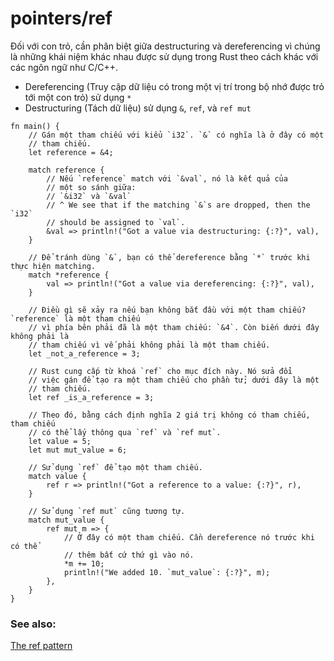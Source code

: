 # pointers/ref

Đối với con trỏ, cần phân biệt giữa destructuring và dereferencing 
vì chúng là những khái niệm khác nhau được sử dụng trong Rust theo 
cách khác với các ngôn ngữ như C/C++.

 * Dereferencing (Truy cập dữ liệu có trong một vị trí trong bộ nhớ 
 được trỏ tới một con trỏ) sử dụng `*`
 * Destructuring (Tách dữ liệu) sử dụng `&`, `ref`, và `ref mut`

```rust,editable
fn main() {
    // Gán một tham chiếu với kiểu `i32`. `&` có nghĩa là ở đây có một 
    // tham chiếu.
    let reference = &4;

    match reference {
        // Nếu `reference` match với `&val`, nó là kết quả của 
        // một so sánh giữa:
        // `&i32` và `&val`
        // ^ We see that if the matching `&`s are dropped, then the `i32`
        // should be assigned to `val`.
        &val => println!("Got a value via destructuring: {:?}", val),
    }

    // Để tránh dùng `&`, bạn có thể dereference bằng `*` trước khi thực hiện matching.
    match *reference {
        val => println!("Got a value via dereferencing: {:?}", val),
    }

    // Điều gì sẽ xảy ra nếu bạn không bắt đầu với một tham chiếu? `reference` là một tham chiếu
    // vì phía bên phải đã là một tham chiếu: `&4`. Còn biến dưới đây không phải là
    // tham chiếu vì vế phải không phải là một tham chiếu.
    let _not_a_reference = 3;

    // Rust cung cấp từ khoá `ref` cho mục đích này. Nó sửa đổi
    // việc gán để tạo ra một tham chiếu cho phần tử; dưới đây là một
    // tham chiếu.
    let ref _is_a_reference = 3;

    // Theo đó, bằng cách định nghĩa 2 giá trị không có tham chiếu, tham chiếu
    // có thể lấy thông qua `ref` và `ref mut`.
    let value = 5;
    let mut mut_value = 6;

    // Sử dụng `ref` để tạo một tham chiếu.
    match value {
        ref r => println!("Got a reference to a value: {:?}", r),
    }

    // Sử dụng `ref mut` cũng tương tự.
    match mut_value {
        ref mut m => {
            // Ở đây có một tham chiếu. Cần dereference nó trước khi có thể
            // thêm bất cứ thứ gì vào nó.
            *m += 10;
            println!("We added 10. `mut_value`: {:?}", m);
        },
    }
}
```

### See also:

[The ref pattern](../../../scope/borrow/ref.md)
